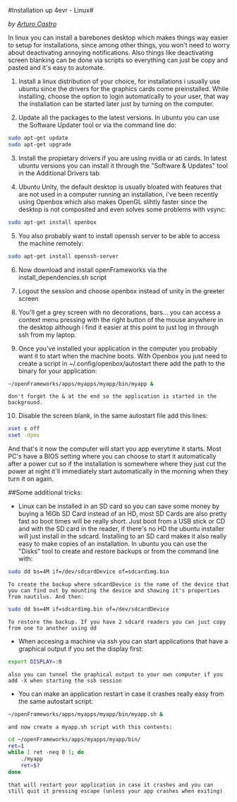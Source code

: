 #Installation up 4evr - Linux#

*by [Arturo Castro](http://arturocastro.net)*

In linux you can install a barebones desktop which makes things way easier to setup for installations, since among other things, you won't need to worry about deactivating annoying notifications. Also things like deactivating screen blanking can be done via scripts so everything can just be copy and pasted and it's easy to automate.

1. Install a linux distribution of your choice, for installations i usually use ubuntu since the drivers for the graphics cards come preinstalled. While installing, choose the option to login automatically to your user, that way the installation can be started later just by turning on the computer.

2. Update all the packages to the latest versions. In ubuntu you can use the Software Updater tool or via the command line do:

```bash
sudo apt-get update
sudo apt-get upgrade
```

3. Install the propietary drivers if you are using nvidia or ati cards. In latest ubuntu versions you can install it through the "Software & Updates" tool in the Additional Drivers tab

4. Ubuntu Unity, the default desktop is usually bloated with features that are not used in a computer running an installation, i've been recently using Openbox which also makes OpenGL slihtly faster since the desktop is not composited and even solves some problems with vsync:

```bash
sudo apt-get install openbox
```

5. You also probably want to install openssh server to be able to access the machine remotely:

```bash
sudo apt-get install openssh-server
```

6. Now download and install openFrameworks via the install_dependencies.sh script

7. Logout the session and choose openbox instead of unity in the greeter screen

8. You'll get a grey screen with no decorations, bars... you can access a context menu pressing with the right button of the mouse anywhere in the desktop although i find it easier at this point to just log in through ssh from my laptop.

9. Once you've installed your application in the computer you probably want it to start when the machine boots. With Openbox you just need to create a script in  ~/.config/openbox/autostart  there add the path to the binary for your application:

```bash
~/openFrameworks/apps/myapps/myapp/bin/myapp &
```

    don't forget the & at the end so the application is started in the background.

10. Disable the screen blank, in the same autostart file add this lines:

```bash
xset s off
xset -dpms
``` 

And that's it now the computer will start you app everytime it starts. Most PC's have a BIOS setting where you can choose to start it automatically after a power cut so if the installation is somewhere where they just cut the power at night it'll immediately start automatically in the morning when they turn it on again.

##Some additional tricks:

- Linux can be installed in an SD card so you can save some money by buying a 16Gb SD Card instead of an HD, most SD Cards are also pretty fast so boot times will be really short. Just boot from a USB stick or CD and with the SD card in the reader, if there's no HD the ubuntu installer will just install in the sdcard. Installing to an SD card makes it also really easy to make copies of an installation. In ubuntu you can use the "Disks" tool to create and restore backups or from the command line with:

```bash
sudo dd bs=4M if=/dev/sdcardDevice of=sdcardimg.bin
```

    To create the backup where sdcardDevice is the name of the device that you can find out by mounting the device and showing it's properties from nautilus. And then:

```bash
sudo dd bs=4M if=sdcardimg.bin of=/dev/sdcardDevice
```

    To restore the backup. If you have 2 sdcard readers you can just copy from one to another using dd


- When accesing a machine via ssh you can start applications that have a graphical output if you set the display first:

```bash
export DISPLAY=:0
```

    also you can tunnel the graphical output to your own computer if you add -X when starting the ssh session


- You can make an application restart in case it crashes really easy from the same autostart script:

```bash
~/openFrameworks/apps/myapps/myapp/bin/myapp.sh &
```

    and now create a myapp.sh script with this contents:

```bash
cd ~/openFrameworks/apps/myapps/myapp/bin/
ret=1
while [ ret -neq 0 ]; do
    ./myapp
    ret=$?
done
```

    that will restart your application in case it crashes and you can still quit it pressing escape (unless your app crashes when exiting)


